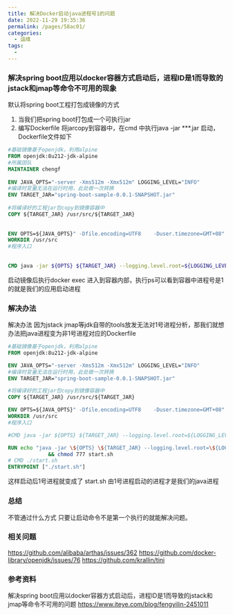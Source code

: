 ```yaml
---
title: 解决Docker启动java进程号1的问题
date: 2022-11-29 19:35:36
permalink: /pages/58ac01/
categories:
  - 运维
tags:
  - 
---
```



### 解决spring boot应用以docker容器方式启动后，进程ID是1而导致的jstack和jmap等命令不可用的现象  

默认将spring boot工程打包成镜像的方式 
1. 当我们把spring boot打包成一个可执行jar 
2. 编写Dockerfile 将jarcopy到容器中，在cmd 中执行java -jar ***.jar 启动，Dockerfile文件如下 

```Dockerfile
#基础镜像基于openjdk，利用alpine  
FROM openjdk:8u212-jdk-alpine  
#所属团队  
MAINTAINER chengf  
  
ENV JAVA_OPTS="-server -Xms512m -Xmx512m" LOGGING_LEVEL="INFO"  
#编译时变量无法在运行时用，此处做一次转换  
ENV TARGET_JAR="spring-boot-sample-0.0.1-SNAPSHOT.jar"  
  
#将编译好的工程jar包copy到镜像容器中  
COPY ${TARGET_JAR} /usr/src/${TARGET_JAR}  
  
  
ENV OPTS=${JAVA_OPTS}" -Dfile.encoding=UTF8    -Duser.timezone=GMT+08"  
WORKDIR /usr/src  
#程序入口  
  
  
CMD java -jar ${OPTS} ${TARGET_JAR} --logging.level.root=${LOGGING_LEVEL}  
```
启动镜像后执行docker exec 进入到容器内部，执行ps可以看到容器中进程号是1的就是我们的应用启动进程 

### 解决办法

解决办法 
因为jstack jmap等jdk自带的tools放发无法对1号进程分析，那我们就想办法把java进程变为非1号进程对应的Dockerfile 

```Dockerfile
#基础镜像基于openjdk，利用alpine  
FROM openjdk:8u212-jdk-alpine  

ENV JAVA_OPTS="-server -Xms512m -Xmx512m" LOGGING_LEVEL="INFO"  
#编译时变量无法在运行时用，此处做一次转换
ENV TARGET_JAR="spring-boot-sample-0.0.1-SNAPSHOT.jar"

#将编译好的工程jar包copy到镜像容器中  
COPY ${TARGET_JAR} /usr/src/${TARGET_JAR}  

ENV OPTS=${JAVA_OPTS}" -Dfile.encoding=UTF8    -Duser.timezone=GMT+08"
WORKDIR /usr/src  
#程序入口  

#CMD java -jar ${OPTS} ${TARGET_JAR} --logging.level.root=${LOGGING_LEVEL}  

RUN echo "java -jar \${OPTS} \${TARGET_JAR} --logging.level.root=\${LOGGING_LEVEL}" > start.sh \
             && chmod 777 start.sh
# CMD ./start.sh
ENTRYPOINT ["./start.sh"]
```



这样启动后1号进程就变成了 start.sh 由1号进程启动的进程才是我们的java进程

### 总结
不管通过什么方式 只要让启动命令不是第一个执行的就能解决问题。

### 相关问题

https://github.com/alibaba/arthas/issues/362
https://github.com/docker-library/openjdk/issues/76
https://github.com/krallin/tini

### 参考资料

解决spring boot应用以docker容器方式启动后，进程ID是1而导致的jstack和jmap等命令不可用的问题
https://www.iteye.com/blog/fengyilin-2451011
